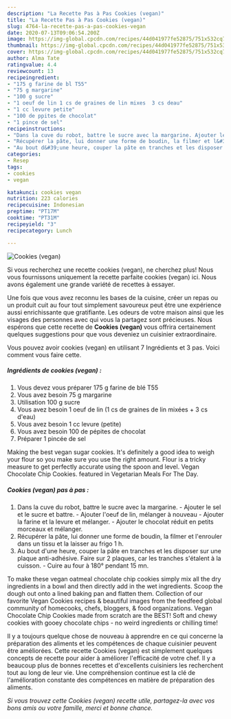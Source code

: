```yaml
---
description: "La Recette Pas à Pas Cookies (vegan)"
title: "La Recette Pas à Pas Cookies (vegan)"
slug: 4764-la-recette-pas-a-pas-cookies-vegan
date: 2020-07-13T09:06:54.200Z
image: https://img-global.cpcdn.com/recipes/44d041977fe52875/751x532cq70/cookies-vegan-photo-principale-de-la-recette.jpg
thumbnail: https://img-global.cpcdn.com/recipes/44d041977fe52875/751x532cq70/cookies-vegan-photo-principale-de-la-recette.jpg
cover: https://img-global.cpcdn.com/recipes/44d041977fe52875/751x532cq70/cookies-vegan-photo-principale-de-la-recette.jpg
author: Alma Tate
ratingvalue: 4.4
reviewcount: 13
recipeingredient:
- "175 g farine de bl T55"
- "75 g margarine"
- "100 g sucre"
- "1 oeuf de lin 1 cs de graines de lin mixes  3 cs deau"
- "1 cc levure petite"
- "100 de ppites de chocolat"
- "1 pince de sel"
recipeinstructions:
- "Dans la cuve du robot, battre le sucre avec la margarine. Ajouter le sel et le sucre et battre. Ajouter l&#39;oeuf de lin, mélanger à nouveau Ajouter la farine et la levure et mélanger. Ajouter le chocolat réduit en petits morceaux et mélanger."
- "Récupérer la pâte, lui donner une forme de boudin, la filmer et l&#39;enrouler dans un tissu et la laisser au frigo 1 h."
- "Au bout d&#39;une heure, couper la pâte en tranches et les disposer sur une plaque anti-adhésive. Faire sur 2 plaques, car les tranches s&#39;étalent à la cuisson. Cuire au four à 180° pendant 15 mn."
categories:
- Resep
tags:
- cookies
- vegan

katakunci: cookies vegan 
nutrition: 223 calories
recipecuisine: Indonesian
preptime: "PT17M"
cooktime: "PT31M"
recipeyield: "3"
recipecategory: Lunch

---
```



![Cookies (vegan)](https://img-global.cpcdn.com/recipes/44d041977fe52875/751x532cq70/cookies-vegan-photo-principale-de-la-recette.jpg)

Si vous recherchez une recette cookies (vegan), ne cherchez plus! Nous vous fournissons uniquement la recette parfaite cookies (vegan) ici. Nous avons également une grande variété de recettes à essayer.

Une fois que vous avez reconnu les bases de la cuisine, créer un repas ou un produit cuit au four tout simplement savoureux peut être une expérience aussi enrichissante que gratifiante. Les odeurs de votre maison ainsi que les visages des personnes avec qui vous la partagez sont précieuses. Nous espérons que cette recette de <strong> Cookies (vegan) </strong> vous offrira certainement quelques suggestions pour que vous deveniez un cuisinier extraordinaire.

<!--inarticleads1-->

Vous pouvez avoir cookies (vegan) en utilisant 7 Ingrédients et 3 pas. Voici comment vous faire cette.

##### Ingrédients de cookies (vegan) :

1. Vous devez vous préparer 175 g farine de blé T55
1. Vous avez besoin 75 g margarine
1. Utilisation 100 g sucre
1. Vous avez besoin 1 oeuf de lin (1 cs de graines de lin mixées + 3 cs d&#39;eau)
1. Vous avez besoin 1 cc levure (petite)
1. Vous avez besoin 100 de pépites de chocolat
1. Préparer 1 pincée de sel


Making the best vegan sugar cookies. It&#39;s definitely a good idea to weigh your flour so you make sure you use the right amount. Flour is a tricky measure to get perfectly accurate using the spoon and level. Vegan Chocolate Chip Cookies. featured in Vegetarian Meals For The Day. 

<!--inarticleads2-->

##### Cookies (vegan) pas à pas :

1. Dans la cuve du robot, battre le sucre avec la margarine. - Ajouter le sel et le sucre et battre. - Ajouter l&#39;oeuf de lin, mélanger à nouveau - Ajouter la farine et la levure et mélanger. - Ajouter le chocolat réduit en petits morceaux et mélanger.
1. Récupérer la pâte, lui donner une forme de boudin, la filmer et l&#39;enrouler dans un tissu et la laisser au frigo 1 h.
1. Au bout d&#39;une heure, couper la pâte en tranches et les disposer sur une plaque anti-adhésive. Faire sur 2 plaques, car les tranches s&#39;étalent à la cuisson. - Cuire au four à 180° pendant 15 mn.


To make these vegan oatmeal chocolate chip cookies simply mix all the dry ingredients in a bowl and then directly add in the wet ingredients. Scoop the dough out onto a lined baking pan and flatten them. Collection of our favorite Vegan Cookies recipes &amp; beautiful images from the feedfeed global community of homecooks, chefs, bloggers, &amp; food organizations. Vegan Chocolate Chip Cookies made from scratch are the BEST! Soft and chewy cookies with gooey chocolate chips - no weird ingredients or chilling time! 

<!--inarticleads1-->

<p>
Il y a toujours quelque chose de nouveau à apprendre en ce qui concerne la préparation des aliments et les compétences de chaque cuisinier peuvent être améliorées. Cette recette Cookies (vegan) est simplement quelques concepts de recette pour aider à améliorer l'efficacité de votre chef. Il y a beaucoup plus de bonnes recettes et d'excellents cuisiniers les recherchent tout au long de leur vie. Une compréhension continue est la clé de l'amélioration constante des compétences en matière de préparation des aliments.
</p>

<p>
<i>Si vous trouvez cette Cookies (vegan) recette utile, partagez-la avec vos bons amis ou votre famille, merci et bonne chance.</i>
</p>
